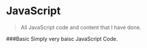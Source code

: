 # JavaScript
>All JavaScript code and content that I have done.

###Basic
Simply very baisc JavaScript Code. 
